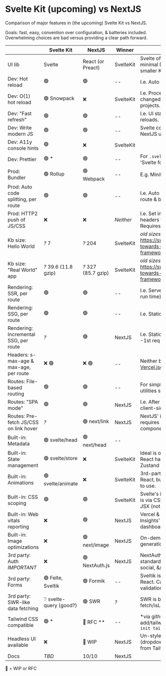 # Svelte Kit (upcoming) vs NextJS

Comparison of major features in (the upcoming) Svelte Kit vs NextJS.

Goals: fast, easy, convention over configuration, & batteries included.
Overwhelming choices are bad versus providing a clear path forward.

|                                         | Svelte Kit              | NextJS              | Winner    | Notes                                                                             |
| --------------------------------------- | ----------------------- | ------------------- | --------- | --------------------------------------------------------------------------------- |
| UI lib                                  | Svelte                  | React (or Preact)   | SvelteKit | Svelte offers faster, more minimal DOM updates & smaller Kb client size.          |
| Dev: Hot reload                         | 🟢                      | 🟢                  | --        | I.e. Auto reload on file save.                                                    |
| Dev: O(1) hot reload                    | 🟢 Snowpack             | ❌                  | SvelteKit | I.e. Processes only the changed files. Fast even in big projects.                 |
| Dev: "Fast refresh"                     | 🟢                      | 🟢                  | --        | I.e. UI state preserved across reloads.                                           |
| Dev: Write modern JS                    | 🟢                      | 🟢                  | --        | Svelte compiler processes it. NextJS uses Babel for this.                         |
| Dev: A11y console hints                 | 🟢                      | ❌                  | SvelteKit |                                                                                   |
| Dev: Prettier                           | 🟢 \*                   | 🟢                  | --        | For `.svelte` or `.jsx` files. \*via 'Svelte for VSCode' extension.               |
| Prod: Bundler                           | 🟢 Rollup               | 🟢 Webpack          | --        | E.g. Minify assets, etc.                                                          |
| Prod: Auto code splitting, per route    | 🟢                      | 🟢                  | --        | I.e. Auto code splits JS per route & bundles appropriately.                       |
| Prod: HTTP2 push of JS/CSS              | ❌                      | ❌                  | _Neither_ | I.e. Set initial page's HTML headers to push JS & CSS. Requires host support.     |
| Kb size: Hello World                    | _?_ 7                   | _?_ 204             | SvelteKit | _old sizes_, <https://svelte.dev/blog/sapper-towards-the-ideal-web-app-framework> |
| Kb size: "Real World" app               | _?_ 39.6 (11.8 gzip)    | _?_ 327 (85.7 gzip) | SvelteKit | _old sizes_, <https://svelte.dev/blog/sapper-towards-the-ideal-web-app-framework> |
| Rendering: SSR, per route               | 🟢                      | 🟢                  | --        | I.e. Server-side rendered (at run time).                                          |
| Rendering: SSG, per route               | 🟢                      | 🟢                  | --        | I.e. Static (at build time).                                                      |
| Rendering: Incremental SSG, per route   | _?_                     | 🟢                  | NextJS    | I.e. Static 'on demand' in prod--1st req dynamic then cached.                     |
| Headers: s-max-age & max-age, per route | ❌ 🟢                   | ❌ 🟢               | --        | Neither built in. Both can be via [Vercel.json](🟢) if hosted on Vercel.          |
| Routes: File-based routing              | 🟢                      | 🟢                  | --        | For simplicity. Other routing utilities should be included.                       |
| Routes: "SPA mode"                      | 🟢                      | 🟢                  | NextJS    | I.e. After initial page load, client-side routing is used.                        |
| Routes: Pre-fetch JS/CSS on link hover  | _?_                     | 🟢 next/link        | NextJS    | NextJS' is sophisticated but requires using their link component; see docs.       |
| Built-in: Metadata                      | 🟢 svelte/head          | 🟢 next/head        | --        |                                                                                   |
| Built-in: State management              | 🟢 svelte/store         | ❌                  | SvelteKit | Ideal is one, easy, built-in way. React has many choices--Zustand is reasonable.  |
| Built-in: Animations                    | 🟢 svelte/animate       | ❌                  | SvelteKit | 3rd-party options exist for React, but they're not as easy to use.                |
| Built-in: CSS scoping                   | 🟢                      | 🟢                  | SvelteKit | Svelte's is automatic. NextJS' is via CSS modules or CSS in JSX (not as clean).   |
| Built-in: Web vitals reporting          | ❌                      | 🟢                  | NextJS    | Vercel & Cloudflare 'Browser Insights' offer free analytics dashboards.           |
| Built-in: Image optimizations           | ❌                      | 🟢 next/image       | NextJS    | On-demand optimized image generation with caching.                                |
| 3rd party: Auth _IMPORTANT_             | ❌                      | 🟢 NextAuth.js      | NextJS    | NextAuth.js is defacto standard; easy to use; email, social, &/or magic link.     |
| 3rd party: Forms                        | 🟢 Felte, Sveltik       | 🟢 Formik           | --        | Sveltik is a port of Formik for React. Can use Yup for validation.                |
| 3rd party: SWR-like data fetching       | ❔ svelte-query (good?) | 🟢 SWR              | _?_       | SWR is by Vercel. Easy fetch/isLoading/errors/caching.                            |
| Tailwind CSS compatible                 | 🟢 \*                   | 🚧 RFC \*\*         | --        | \*via github.com/svelte-add/tailwindcss \*\*RFC for `npx init tailwind`           |
| Headless UI available                   | ❌                      | 🚧 WIP              | NextJS    | Un-styled UI components (dropdown, slider, toggle, etc) from Tailwind creators.   |
| Docs                                    | _TBD_                   | 10/10               | NextJS    |                                                                                   |

🚧 = WIP or RFC
